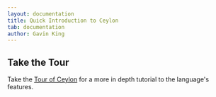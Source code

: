 ```yaml
---
layout: documentation
title: Quick Introduction to Ceylon
tab: documentation
author: Gavin King
---
```



## Take the Tour

Take the [Tour of Ceylon](/documentation/tour/basics) for a more in depth tutorial to
the language's features.
